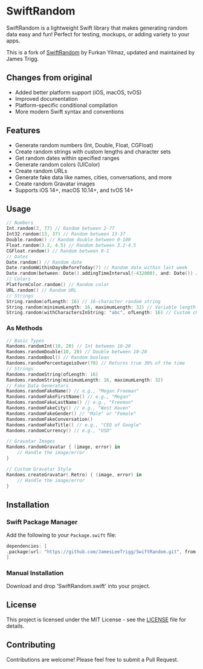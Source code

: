 # SwiftRandom

SwiftRandom is a lightweight Swift library that makes generating random data easy and fun! Perfect for testing, mockups, or adding variety to your apps.

This is a fork of [SwiftRandom](https://github.com/thellimist/SwiftRandom/) by Furkan Yilmaz, updated and maintained by James Trigg.

## Changes from original
- Added better platform support (iOS, macOS, tvOS)
- Improved documentation
- Platform-specific conditional compilation
- More modern Swift syntax and conventions

## Features

- Generate random numbers (Int, Double, Float, CGFloat)
- Create random strings with custom lengths and character sets
- Get random dates within specified ranges
- Generate random colors (UIColor)
- Create random URLs
- Generate fake data like names, cities, conversations, and more
- Create random Gravatar images
- Supports iOS 14+, macOS 10.14+, and tvOS 14+


## Usage

```swift
// Numbers
Int.random(2, 77) // Random between 2-77
Int32.random(13, 37) // Random between 13-37
Double.random() // Random double between 0-100
Float.random(3.2, 4.5) // Random between 3.2-4.5
CGFloat.random() // Random between 0-1
// Dates
Date.random() // Random date
Date.randomWithinDaysBeforeToday(7) // Random date within last week
Date.random(between: Date().addingTimeInterval(-432000), and: Date()) // Random date between now and 5 days ago
// Colors
PlatformColor.random() // Random color
URL.random() // Random URL
// Strings
String.random(ofLength: 16) // 16-character random string
String.random(minimumLength: 16, maximumLength: 32) // Variable length
String.random(withCharactersInString: "abc", ofLength: 16) // Custom character set
```
### As Methods
```swift
// Basic Types
Randoms.randomInt(10, 20) // Int between 10-20
Randoms.randomDouble(10, 20) // Double between 10-20
Randoms.randomBool() // Random boolean
Randoms.randomPercentageisOver(70) // Returns true 30% of the time
// Strings
Randoms.randomString(ofLength: 16)
Randoms.randomString(minimumLength: 16, maximumLength: 32)
// Fake Data Generators
Randoms.randomFakeName() // e.g., "Megan Freeman"
Randoms.randomFakeFirstName() // e.g., "Megan"
Randoms.randomFakeLastName() // e.g., "Freeman"
Randoms.randomFakeCity() // e.g., "West Haven"
Randoms.randomFakeGender() // "Male" or "Female"
Randoms.randomFakeConversation()
Randoms.randomFakeTitle() // e.g., "CEO of Google"
Randoms.randomCurrency() // e.g., "USD"

// Gravatar Images
Randoms.randomGravatar { (image, error) in
    // Handle the image/error
}

// Custom Gravatar Style
Randoms.createGravatar(.Retro) { (image, error) in
    // Handle the image/error
}
```

## Installation

### Swift Package Manager

Add the following to your `Package.swift` file:

```swift
dependencies: [
.package(url: "https://github.com/JamesLeeTrigg/SwiftRandom.git", from: "1.0.0")
]
```

### Manual Installation

Download and drop 'SwiftRandom.swift' into your project.

## License

This project is licensed under the MIT License - see the [LICENSE](LICENSE) file for details.

## Contributing

Contributions are welcome! Please feel free to submit a Pull Request.


